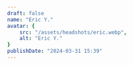 ```yaml
---
draft: false
name: "Eric Y."
avatar: {
    src: "/assets/headshots/eric.webp",
    alt: "Eric Y."
}
publishDate: "2024-03-31 15:39"
---
```


